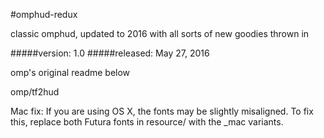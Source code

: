 #omphud-redux

classic omphud, updated to 2016 with all sorts of new goodies thrown in

#####version: 1.0
#####released: May 27, 2016




omp's original readme below


omp/tf2hud

Mac fix: If you are using OS X, the fonts may be slightly misaligned. To fix
this, replace both Futura fonts in resource/ with the _mac variants.
